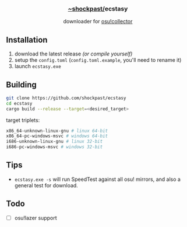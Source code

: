 <div align="center">
  <h3><a href="https://github.com/shockpast">~shockpast/</a>ecstasy</h3>
  <p>downloader for <a href="https://osucollector.com">osu!collector</a></p>
</div>

## Installation

1. download the latest release *(or compile yourself)*
2. setup the `config.toml` (`config.toml.example`, you'll need to rename it)
3. launch `ecstasy.exe`

## Building

```sh
git clone https://github.com/shockpast/ecstasy
cd ecstasy
cargo build --release --target=<desired_target>
```

target triplets:
```sh
x86_64-unknown-linux-gnu # linux 64-bit
x86_64-pc-windows-msvc # windows 64-bit
i686-unknown-linux-gnu # linux 32-bit
i686-pc-windows-msvc # windows 32-bit
```

## Tips

- `ecstasy.exe -s` will run SpeedTest against all osu! mirrors, and also a general test for download.

## Todo

- [ ] osu!lazer support